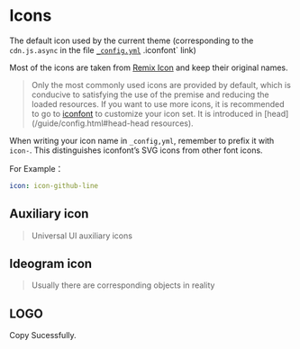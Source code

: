 # Icons

The default icon used by the current theme (corresponding to the `cdn.js.async` in the file [`_config.yml`](https://github.com/YunYouJun/hexo-theme-yun/blob/dev/_config.yml#L277) .iconfont` link)

Most of the icons are taken from [Remix Icon](https://remixicon.com/) and keep their original names.

> Only the most commonly used icons are provided by default, which is conducive to satisfying the use of the premise and reducing the loaded resources. If you want to use more icons, it is recommended to go to [iconfont](https://www.iconfont.cn/) to customize your icon set. It is introduced in [head](/guide/config.html#head-head resources).

When writing your icon name in `_config,yml`, remember to prefix it with `icon-`. This distinguishes iconfont’s SVG icons from other font icons.

For Example：

```yaml
icon: icon-github-line
```

## Auxiliary icon

> Universal UI auxiliary icons

<display-icon v-for="aria in icons.arias" :icon="aria"></display-icon>

## Ideogram icon

> Usually there are corresponding objects in reality

<display-icon v-for="object in icons.objects" :icon="object"></display-icon>

## LOGO

<display-icon v-for="logo in icons.logos" :icon="logo"></display-icon>

<CustomToast>Copy Sucessfully.</CustomToast>

<script setup>
import icons from "../../.vitepress/assets/icons"
</script>
